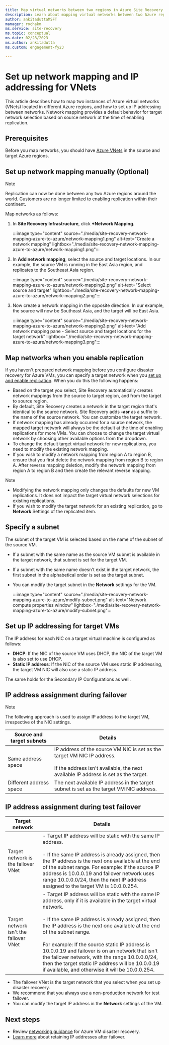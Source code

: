 ```yaml
---
title: Map virtual networks between two regions in Azure Site Recovery
description: Learn about mapping virtual networks between two Azure regions for Azure VM disaster recovery with Azure Site Recovery.
author: ankitaduttaMSFT
manager: rochakm
ms.service: site-recovery
ms.topic: conceptual
ms.date: 02/28/2023
ms.author: ankitadutta
ms.custom: engagement-fy23

---
```

# Set up network mapping and IP addressing for VNets

This article describes how to map two instances of Azure virtual networks (VNets) located in different Azure regions, and how to set up IP addressing between networks. Network mapping provides a default behavior for target network selection based on source network at the time of enabling replication.

## Prerequisites

Before you map networks, you should have [Azure VNets](../virtual-network/virtual-networks-overview.md) in the source and target Azure regions.

## Set up network mapping manually (Optional)

>[!NOTE]
> Replication can now be done between any two Azure regions around the world. Customers are no longer limited to enabling replication within their continent.

Map networks as follows:

1. In **Site Recovery Infrastructure**, click **+Network Mapping**.

    :::image type="content" source="./media/site-recovery-network-mapping-azure-to-azure/network-mapping1.png" alt-text="Create a network mapping" lightbox="./media/site-recovery-network-mapping-azure-to-azure/network-mapping1.png":::

3. In **Add network mapping**, select the source and target locations. In our example, the source VM is running in the East Asia region, and replicates to the Southeast Asia region.

    :::image type="content" source="./media/site-recovery-network-mapping-azure-to-azure/network-mapping2.png" alt-text="Select source and target" lightbox="./media/site-recovery-network-mapping-azure-to-azure/network-mapping2.png":::
3. Now create a network mapping in the opposite direction. In our example, the source will now be Southeast Asia, and the target will be East Asia.

    :::image type="content" source="./media/site-recovery-network-mapping-azure-to-azure/network-mapping3.png" alt-text="Add network mapping pane - Select source and target locations for the target network" lightbox="./media/site-recovery-network-mapping-azure-to-azure/network-mapping3.png":::


## Map networks when you enable replication

If you haven't prepared network mapping before you configure disaster recovery for Azure VMs, you can specify a target network when you [set up and enable replication](azure-to-azure-how-to-enable-replication.md). When you do this the following happens:

- Based on the target you select, Site Recovery automatically creates network mappings from the source to target region, and from the target to source region.
- By default, Site Recovery creates a network in the target region that's identical to the source network. Site Recovery adds **-asr** as a suffix to the name of the source network. You can customize the target network.
- If network mapping has already occurred for a source network, the mapped target network will always be the default at the time of enabling replications for more VMs. You can choose to change the target virtual network by choosing other available options from the dropdown.
- To change the default target virtual network for new replications, you need to modify the existing network mapping.
- If you wish to modify a network mapping from region A to region B, ensure that you first delete the network mapping from region B to region A. After reverse mapping deletion, modify the network mapping from region A to region B and then create the relevant reverse mapping.

>[!NOTE]
>* Modifying the network mapping only changes the defaults for new VM replications. It does not impact the target virtual network selections for existing replications.
>* If you wish to modify the target network for an existing replication, go to **Network** Settings of the replicated item.

## Specify a subnet

The subnet of the target VM is selected based on the name of the subnet of the source VM.

- If a subnet with the same name as the source VM subnet is available in the target network, that subnet is set for the target VM.
- If a subnet with the same name doesn't exist in the target network, the first subnet in the alphabetical order is set as the target subnet.
- You can modify the target subnet in the **Network** settings for the VM.

    :::image type="content" source="./media/site-recovery-network-mapping-azure-to-azure/modify-subnet.png" alt-text="Network compute properties window" lightbox="./media/site-recovery-network-mapping-azure-to-azure/modify-subnet.png":::

## Set up IP addressing for target VMs

The IP address for each NIC on a target virtual machine is configured as follows:

- **DHCP**: If the NIC of the source VM uses DHCP, the NIC of the target VM is also set to use DHCP.
- **Static IP address**: If the NIC of the source VM uses static IP addressing, the target VM NIC will also use a static IP address.

The same holds for the Secondary IP Configurations as well.

## IP address assignment during failover

>[!Note]
>The following approach is used to assign IP address to the target VM, irrespective of the NIC settings.

**Source and target subnets** | **Details**
--- | ---
Same address space | IP address of the source VM NIC is set as the target VM NIC IP address.<br/><br/> If the address isn't available, the next available IP address is set as the target.
Different address space | The next available IP address in the target subnet is set as the target VM NIC address.



## IP address assignment during test failover

**Target network** | **Details**
--- | ---
Target network is the failover VNet | - Target IP address will be static with the same IP address. <br/><br/>  - If the same IP address is already assigned, then the IP address is the next one available at the end of the subnet range. For example: If the source IP address is 10.0.0.19 and failover network uses range 10.0.0.0/24, then the next IP address assigned to the target VM is 10.0.0.254.
Target network isn't the failover VNet | - Target IP address will be static with the same IP address, only if it is available in the target virtual network. <br/><br/>  - If the same IP address is already assigned, then the IP address is the next one available at the end of the subnet range.<br/><br/> For example: If the source static IP address is 10.0.0.19 and failover is on an network that isn't the failover network, with the range 10.0.0.0/24, then the target static IP address will be 10.0.0.19 if available, and otherwise it will be 10.0.0.254.

- The failover VNet is the target network that you select when you set up disaster recovery.
- We recommend that you always use a non-production network for test failover.
- You can modify the target IP address in the **Network** settings of the VM.


## Next steps

- Review [networking guidance](./azure-to-azure-about-networking.md) for Azure VM disaster recovery.
- [Learn more](site-recovery-retain-ip-azure-vm-failover.md) about retaining IP addresses after failover.
